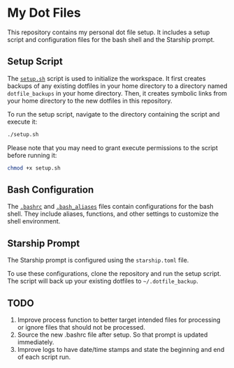 # My Dot Files

This repository contains my personal dot file setup. It includes a setup script and configuration files for the bash shell and the Starship prompt.

## Setup Script

The [`setup.sh`](setup.sh) script is used to initialize the workspace. It first creates backups of any existing dotfiles in your home directory to a directory named `dotfile_backups` in your home directory. Then, it creates symbolic links from your home directory to the new dotfiles in this repository.

To run the setup script, navigate to the directory containing the script and execute it:

```sh
./setup.sh
```

Please note that you may need to grant execute permissions to the script before running it:

```sh
chmod +x setup.sh
```

## Bash Configuration

The [`.bashrc`](.bashrc) and [`.bash_aliases`](.bash_aliases) files contain configurations for the bash shell. They include aliases, functions, and other settings to customize the shell environment.

## Starship Prompt

The Starship prompt is configured using the `starship.toml` file. 

To use these configurations, clone the repository and run the setup script. The script will back up your existing dotfiles to `~/.dotfile_backup`.


## TODO
1. Improve process function to better target intended files for processing or ignore files that should not be processed.
2. Source the new .bashrc file after setup. So that prompt is updated immediately.
3. Improve logs to have date/time stamps and state the beginning and end of each script run.